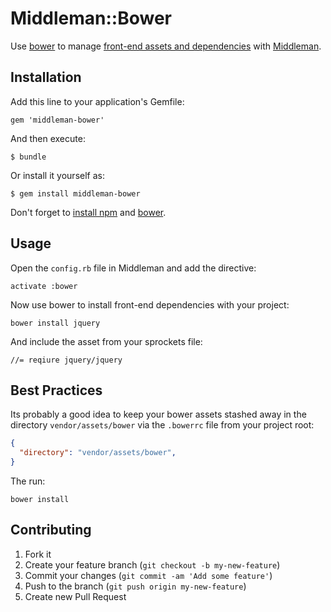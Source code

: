 # Middleman::Bower

Use [bower](http://bower.io/) to manage [front-end assets and dependencies](http://sindresorhus.com/bower-components/) with [Middleman](http://middlemanapp.com/).

## Installation

Add this line to your application's Gemfile:

    gem 'middleman-bower'

And then execute:

    $ bundle

Or install it yourself as:

    $ gem install middleman-bower

Don't forget to [install npm](http://nodejs.org/) and [bower](http://bower.io/).

## Usage

Open the `config.rb` file in Middleman and add the directive:

    activate :bower

Now use bower to install front-end dependencies with your project:

    bower install jquery

And include the asset from your sprockets file:

    //= reqiure jquery/jquery


## Best Practices

Its probably a good idea to keep your bower assets stashed away in the directory `vendor/assets/bower` via the `.bowerrc` file from your project root:

```json
{
  "directory": "vendor/assets/bower",
}
```

The run:

`bower install`

## Contributing

1. Fork it
2. Create your feature branch (`git checkout -b my-new-feature`)
3. Commit your changes (`git commit -am 'Add some feature'`)
4. Push to the branch (`git push origin my-new-feature`)
5. Create new Pull Request
